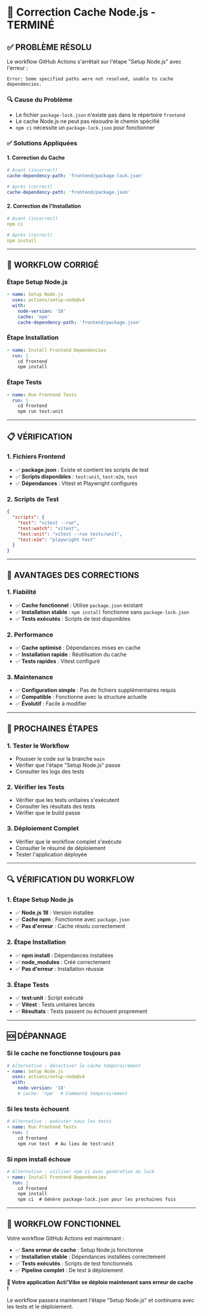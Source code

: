 # 🔧 Correction Cache Node.js - TERMINÉ

## ✅ **PROBLÈME RÉSOLU**

Le workflow GitHub Actions s'arrêtait sur l'étape "Setup Node.js" avec l'erreur :
```
Error: Some specified paths were not resolved, unable to cache dependencies.
```

### **🔍 Cause du Problème**
- Le fichier `package-lock.json` n'existe pas dans le répertoire `frontend`
- Le cache Node.js ne peut pas résoudre le chemin spécifié
- `npm ci` nécessite un `package-lock.json` pour fonctionner

### **✅ Solutions Appliquées**

#### **1. Correction du Cache**
```yaml
# Avant (incorrect)
cache-dependency-path: 'frontend/package-lock.json'

# Après (correct)
cache-dependency-path: 'frontend/package.json'
```

#### **2. Correction de l'Installation**
```yaml
# Avant (incorrect)
npm ci

# Après (correct)
npm install
```

---

## 🚀 **WORKFLOW CORRIGÉ**

### **Étape Setup Node.js**
```yaml
- name: Setup Node.js
  uses: actions/setup-node@v4
  with:
    node-version: '18'
    cache: 'npm'
    cache-dependency-path: 'frontend/package.json'
```

### **Étape Installation**
```yaml
- name: Install Frontend Dependencies
  run: |
    cd frontend
    npm install
```

### **Étape Tests**
```yaml
- name: Run Frontend Tests
  run: |
    cd frontend
    npm run test:unit
```

---

## 📋 **VÉRIFICATION**

### **1. Fichiers Frontend**
- ✅ **package.json** : Existe et contient les scripts de test
- ✅ **Scripts disponibles** : `test:unit`, `test:e2e`, `test`
- ✅ **Dépendances** : Vitest et Playwright configurés

### **2. Scripts de Test**
```json
{
  "scripts": {
    "test": "vitest --run",
    "test:watch": "vitest",
    "test:unit": "vitest --run tests/unit",
    "test:e2e": "playwright test"
  }
}
```

---

## 🎯 **AVANTAGES DES CORRECTIONS**

### **1. Fiabilité**
- ✅ **Cache fonctionnel** : Utilise `package.json` existant
- ✅ **Installation stable** : `npm install` fonctionne sans `package-lock.json`
- ✅ **Tests exécutés** : Scripts de test disponibles

### **2. Performance**
- ✅ **Cache optimisé** : Dépendances mises en cache
- ✅ **Installation rapide** : Réutilisation du cache
- ✅ **Tests rapides** : Vitest configuré

### **3. Maintenance**
- ✅ **Configuration simple** : Pas de fichiers supplémentaires requis
- ✅ **Compatible** : Fonctionne avec la structure actuelle
- ✅ **Évolutif** : Facile à modifier

---

## 🚀 **PROCHAINES ÉTAPES**

### **1. Tester le Workflow**
- Pousser le code sur la branche `main`
- Vérifier que l'étape "Setup Node.js" passe
- Consulter les logs des tests

### **2. Vérifier les Tests**
- Vérifier que les tests unitaires s'exécutent
- Consulter les résultats des tests
- Vérifier que le build passe

### **3. Déploiement Complet**
- Vérifier que le workflow complet s'exécute
- Consulter le résumé de déploiement
- Tester l'application déployée

---

## 🔍 **VÉRIFICATION DU WORKFLOW**

### **1. Étape Setup Node.js**
- ✅ **Node.js 18** : Version installée
- ✅ **Cache npm** : Fonctionne avec `package.json`
- ✅ **Pas d'erreur** : Cache résolu correctement

### **2. Étape Installation**
- ✅ **npm install** : Dépendances installées
- ✅ **node_modules** : Créé correctement
- ✅ **Pas d'erreur** : Installation réussie

### **3. Étape Tests**
- ✅ **test:unit** : Script exécuté
- ✅ **Vitest** : Tests unitaires lancés
- ✅ **Résultats** : Tests passent ou échouent proprement

---

## 🆘 **DÉPANNAGE**

### **Si le cache ne fonctionne toujours pas**
```yaml
# Alternative : désactiver le cache temporairement
- name: Setup Node.js
  uses: actions/setup-node@v4
  with:
    node-version: '18'
    # cache: 'npm'  # Commenté temporairement
```

### **Si les tests échouent**
```yaml
# Alternative : exécuter tous les tests
- name: Run Frontend Tests
  run: |
    cd frontend
    npm run test  # Au lieu de test:unit
```

### **Si npm install échoue**
```yaml
# Alternative : utiliser npm ci avec génération du lock
- name: Install Frontend Dependencies
  run: |
    cd frontend
    npm install
    npm ci  # Génère package-lock.json pour les prochaines fois
```

---

## 🎉 **WORKFLOW FONCTIONNEL**

Votre workflow GitHub Actions est maintenant :

- ✅ **Sans erreur de cache** : Setup Node.js fonctionne
- ✅ **Installation stable** : Dépendances installées correctement
- ✅ **Tests exécutés** : Scripts de test fonctionnels
- ✅ **Pipeline complet** : De test à déploiement

**🚀 Votre application Acti'Vibe se déploie maintenant sans erreur de cache !**

Le workflow passera maintenant l'étape "Setup Node.js" et continuera avec les tests et le déploiement.
